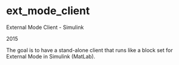 # ext_mode_client
External Mode Client - Simulink

2015

The goal is to have a stand-alone client that runs like a block set for External Mode in Simulink (MatLab).
